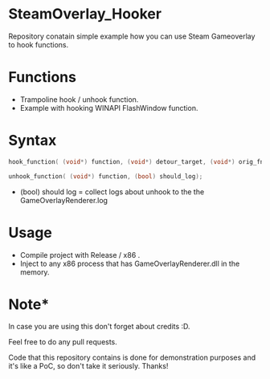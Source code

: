 # SteamOverlay_Hooker
Repository conatain simple example how you can use Steam Gameoverlay to hook functions.

# Functions

  - Trampoline hook / unhook function.
  - Example with hooking WINAPI FlashWindow function.


# Syntax
```cpp
hook_function( (void*) function, (void*) detour_target, (void*) orig_fn, (int)unknown_var);
```
```cpp
unhook_function( (void*) function, (bool) should_log);
```
* (bool) should log = collect logs about unhook to the the GameOverlayRenderer.log

# Usage

  - Compile project with Release / x86 .
  - Inject to any x86 process that has GameOverlayRenderer.dll in the memory.

# Note*

In case you are using this don't forget about credits :D.

Feel free to do any pull requests.

Code that this repository contains is done for demonstration purposes and it's like a PoC, so don't take it seriously. Thanks!
